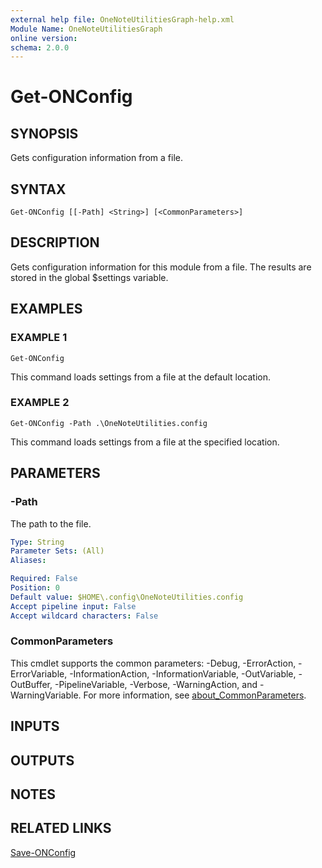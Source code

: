 ```yaml
---
external help file: OneNoteUtilitiesGraph-help.xml
Module Name: OneNoteUtilitiesGraph
online version:
schema: 2.0.0
---
```


# Get-ONConfig

## SYNOPSIS
Gets configuration information from a file.

## SYNTAX

```
Get-ONConfig [[-Path] <String>] [<CommonParameters>]
```

## DESCRIPTION
Gets configuration information for this module from a file. 
The results are stored in the global $settings variable.

## EXAMPLES

### EXAMPLE 1
```
Get-ONConfig
```

This command loads settings from a file at the default location.

### EXAMPLE 2
```
Get-ONConfig -Path .\OneNoteUtilities.config
```

This command loads settings from a file at the specified location.

## PARAMETERS

### -Path
The path to the file.

```yaml
Type: String
Parameter Sets: (All)
Aliases:

Required: False
Position: 0
Default value: $HOME\.config\OneNoteUtilities.config
Accept pipeline input: False
Accept wildcard characters: False
```

### CommonParameters
This cmdlet supports the common parameters: -Debug, -ErrorAction, -ErrorVariable, -InformationAction, -InformationVariable, -OutVariable, -OutBuffer, -PipelineVariable, -Verbose, -WarningAction, and -WarningVariable. For more information, see [about_CommonParameters](http://go.microsoft.com/fwlink/?LinkID=113216).

## INPUTS

## OUTPUTS

## NOTES

## RELATED LINKS

[Save-ONConfig](Save-ONConfig.md)

